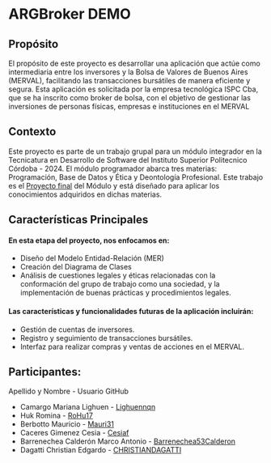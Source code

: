 # ARGBroker DEMO

## Propósito
El propósito de este proyecto es desarrollar una aplicación que actúe como intermediaria entre los inversores y la Bolsa de Valores de Buenos Aires (MERVAL), facilitando las transacciones bursátiles de manera eficiente y segura. Esta aplicación es solicitada por la empresa tecnológica ISPC Cba, que se ha inscrito como broker de bolsa, con el objetivo de gestionar las inversiones de personas físicas, empresas e instituciones en el MERVAL

## Contexto
Este proyecto es parte de un trabajo grupal para un módulo integrador en la Tecnicatura en Desarrollo de Software del Instituto Superior Politecnico Córdoba - 2024. El módulo programador abarca tres materias: Programación, Base de Datos y Ética y Deontología Profesional. Este trabajo es el [Proyecto final](https://drive.google.com/file/d/1emWM2w9ttmWxXwUSTZEdPcmyHw5BCR1t/view) del Módulo y está diseñado para aplicar los conocimientos adquiridos en dichas materias.

## Características Principales

#### En esta etapa del proyecto, nos enfocamos en:

* Diseño del Modelo Entidad-Relación (MER)
* Creación del Diagrama de Clases
* Análisis de cuestiones legales y éticas relacionadas con la conformación del grupo de trabajo como una sociedad, y la implementación de buenas prácticas y procedimientos legales.

#### Las características y funcionalidades futuras de la aplicación incluirán:

* Gestión de cuentas de inversores.
* Registro y seguimiento de transacciones bursátiles.
* Interfaz para realizar compras y ventas de acciones en el MERVAL.

## Participantes:

Apellido y Nombre - Usuario GitHub
* Camargo Mariana Lighuen - [Lighuennqn](https://github.com/Lighuennqn)
* Huk Romina - [RoHu17](https://github.com/RoHu17)
* Berbotto Mauricio - [Mauri31](https://github.com/Mauri31)
* Caceres Gimenez Cesia - [Cesiaf](https://github.com/Cesiaf)
* Barrenechea Calderón Marco Antonio - [Barrenechea53Calderon](https://github.com/Barrenechea53Calderon)
* Dagatti Christian Edgardo - [CHRISTIANDAGATTI](https://github.com/CHRISTIANDAGATTI)

